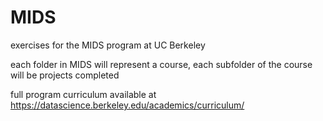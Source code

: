 MIDS
====

exercises for the MIDS program at UC Berkeley

each folder in MIDS will represent a course, each subfolder of the course will be projects completed

full program curriculum available at https://datascience.berkeley.edu/academics/curriculum/
